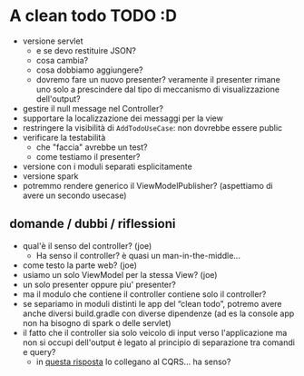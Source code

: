 # A clean todo TODO :D

* versione servlet
  - e se devo restituire JSON?
  - cosa cambia?
  - cosa dobbiamo aggiungere?
  - dovremo fare un nuovo presenter? veramente il presenter rimane uno solo a prescindere dal tipo di meccanismo di visualizzazione dell'output?
* gestire il null message nel Controller?
* supportare la localizzazione dei messaggi per la view
* restringere la visibilità di `AddTodoUseCase`: non dovrebbe essere public
* verificare la testabilità
  - che "faccia" avrebbe un test?
  - come testiamo il presenter?
* versione con i moduli separati esplicitamente
* versione spark
* potremmo rendere generico il ViewModelPublisher? (aspettiamo di avere un secondo usecase)

## domande / dubbi / riflessioni

* qual'è il senso del controller? (joe)
  - Ha senso il controller? è quasi un man-in-the-middle...
* come testo la parte web? (joe)
* usiamo un solo ViewModel per la stessa View? (joe)
* un solo presenter oppure piu' presenter?
* ma il modulo che contiene il controller contiene solo il controller? 
* se separiamo in moduli distinti le app del “clean todo”, potremo avere anche diversi build.gradle con diverse dipendenze (ad es la console app non ha bisogno di spark o delle servlet)
* il fatto che il controller sia solo veicolo di input verso l'applicazione ma non si occupi dell'output è legato al principio di separazione tra comandi e query?
  - in [questa risposta](https://softwareengineering.stackexchange.com/questions/357052/clean-architecture-use-case-containing-the-presenter-or-returning-data) lo collegano al CQRS... ha senso?
